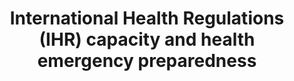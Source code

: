 ---
indicator_name: 'International  Health  Regulations  (IHR)  capacity  and  health  emergency  preparedness'
title: 'International  Health  Regulations  (IHR)  capacity  and  health  emergency  preparedness'
permalink: /3-d-1/
sdg_goal: 3
layout: indicator
indicator: 3.d.1
indicator_variable: null
graph: null
graph_title: null
graph_type_description: null
graph_status_notes: unk
variable_description: null
variable_notes: null
un_designated_tier: '2'
un_custodial_agency: WHO
target_id: 3.d
has_metadata: true
rationale_interpretation: 
goal_meta_link: 'http://unstats.un.org/sdgs/files/metadata-compilation/Metadata-Goal-3.pdf'
goal_meta_link_page: 42
target: 'Strengthen  the  capacity  of  all  countries,  in  particular  developing  countries,  for  early  warning,  risk  reduction  and  management  of  national  and  global  health  risks.'
indicator_definition: 'Percentage  of  attributes  of  13  core  capacities  that  have  been  attained  at  a  specific  point  in  time.  The  13  core  capacities  are:  (1)  National  legislation,  policy  and  financing;  (2)  Coordination  and  National  Focal  Point  communications;  (3)  Surveillance;  (4)  Response;  (5)  Preparedness;  (6)  Risk  communication;  (7)  Human  resources;  (8)  Laboratory;  (9)  Points  of  entry;  (10)  Zoonotic  events;  (11)  Food  safety;  (12)  Chemical  events;  (13)  Radionuclear  emergencies.'
actual_indicator_available: null
actual_indicator_available_description: null
method_of_computation: 'Number  of  attributes  attained  /  Total  number  of  attributes  Method  of  measurement  t  Based  on  a  set  of  attributes  of  13  core  capacities  from  a  standard  WHO  instrument.'
comments_and_limitations: null
periodicity: null
time_period: null
unit_of_measure: null
disaggregation_categories: null
disaggregation_geography: null
date_of_national_source_publication: null
date_metadata_updated: null
scheduled_update_by_national_source: null
scheduled_update_by_SDG_team: null
source_agency_staff_name: null
source_agency_staff_email: null
source_agency_survey_dataset: null
source_title: null
source_url: null
source_notes: null
international_and_national_references: null  

---